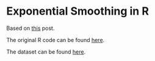 # Exponential Smoothing in R

Based on [this](https://johannesmehlem.com/blog/exponential-smoothing-time-series-forecasting-r/) post.

The original R code can be found [here](https://github.com/JohannesMehlem/blog-posts/blob/master/3-exponential-smoothing/exponential-smoothing-time-series-forecasting-r.R).

The dataset can be found [here](https://raw.githubusercontent.com/JohannesMehlem/blog-posts/master/3-exponential-smoothing/organic-traffic.csv).

